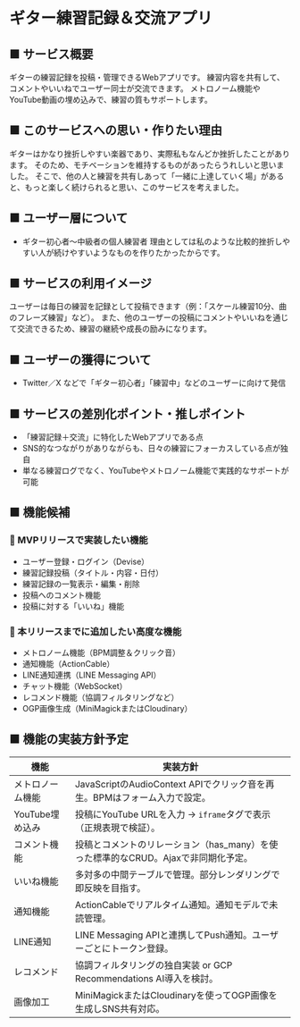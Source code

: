 # ギター練習記録＆交流アプリ

## ■ サービス概要
ギターの練習記録を投稿・管理できるWebアプリです。
練習内容を共有して、コメントやいいねでユーザー同士が交流できます。
メトロノーム機能やYouTube動画の埋め込みで、練習の質もサポートします。

## ■ このサービスへの思い・作りたい理由
ギターはかなり挫折しやすい楽器であり、実際私もなんどか挫折したことがあります。
そのため、モチベーションを維持するものがあったらうれしいと思いました。
そこで、他の人と練習を共有しあって「一緒に上達していく場」があると、もっと楽しく続けられると思い、このサービスを考えました。

## ■ ユーザー層について
- ギター初心者〜中級者の個人練習者
  理由としては私のような比較的挫折しやすい人が続けやすいようなものを作りたかったからです。

## ■ サービスの利用イメージ
ユーザーは毎日の練習を記録として投稿できます（例：「スケール練習10分、曲のフレーズ練習」など）。
また、他のユーザーの投稿にコメントやいいねを通じて交流できるため、練習の継続や成長の励みになります。

## ■ ユーザーの獲得について
- Twitter／X などで「ギター初心者」「練習中」などのユーザーに向けて発信

## ■ サービスの差別化ポイント・推しポイント
- 「練習記録＋交流」に特化したWebアプリである点
- SNS的なつながりがありながらも、日々の練習にフォーカスしている点が独自
- 単なる練習ログでなく、YouTubeやメトロノーム機能で実践的なサポートが可能

## ■ 機能候補

### 🔸 MVPリリースで実装したい機能
- ユーザー登録・ログイン（Devise）
- 練習記録投稿（タイトル・内容・日付）
- 練習記録の一覧表示・編集・削除
- 投稿へのコメント機能
- 投稿に対する「いいね」機能

### 🔸 本リリースまでに追加したい高度な機能
- メトロノーム機能（BPM調整＆クリック音）
- 通知機能（ActionCable）
- LINE通知連携（LINE Messaging API）
- チャット機能（WebSocket）
- レコメンド機能（協調フィルタリングなど）
- OGP画像生成（MiniMagickまたはCloudinary）

## ■ 機能の実装方針予定

| 機能 | 実装方針 |
|------|----------|
| メトロノーム機能 | JavaScriptのAudioContext APIでクリック音を再生。BPMはフォーム入力で設定。 |
| YouTube埋め込み | 投稿にYouTube URLを入力 → `iframe`タグで表示（正規表現で検証）。 |
| コメント機能 | 投稿とコメントのリレーション（has_many）を使った標準的なCRUD。Ajaxで非同期化予定。 |
| いいね機能 | 多対多の中間テーブルで管理。部分レンダリングで即反映を目指す。 |
| 通知機能 | ActionCableでリアルタイム通知。通知モデルで未読管理。 |
| LINE通知 | LINE Messaging APIと連携してPush通知。ユーザーごとにトークン登録。 |
| レコメンド | 協調フィルタリングの独自実装 or GCP Recommendations AI導入を検討。 |
| 画像加工 | MiniMagickまたはCloudinaryを使ってOGP画像を生成しSNS共有対応。 |
